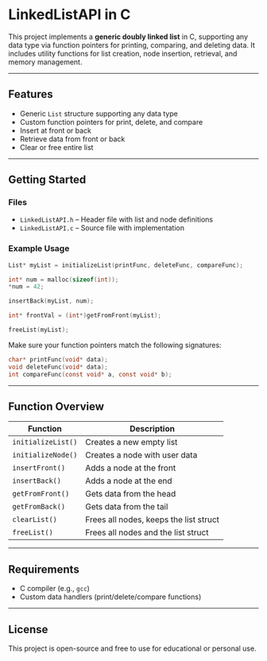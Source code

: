 # LinkedListAPI in C

This project implements a **generic doubly linked list** in C, supporting any data type via function pointers for printing, comparing, and deleting data. It includes utility functions for list creation, node insertion, retrieval, and memory management.

---

## Features

- Generic `List` structure supporting any data type
- Custom function pointers for print, delete, and compare
- Insert at front or back
- Retrieve data from front or back
- Clear or free entire list

---

## Getting Started

### Files

- `LinkedListAPI.h` – Header file with list and node definitions  
- `LinkedListAPI.c` – Source file with implementation

### Example Usage

```c
List* myList = initializeList(printFunc, deleteFunc, compareFunc);

int* num = malloc(sizeof(int));
*num = 42;

insertBack(myList, num);

int* frontVal = (int*)getFromFront(myList);

freeList(myList);
```

Make sure your function pointers match the following signatures:

```c
char* printFunc(void* data);
void deleteFunc(void* data);
int compareFunc(const void* a, const void* b);
```

---

## Function Overview

| Function             | Description                            |
|----------------------|----------------------------------------|
| `initializeList()`   | Creates a new empty list               |
| `initializeNode()`   | Creates a node with user data          |
| `insertFront()`      | Adds a node at the front               |
| `insertBack()`       | Adds a node at the end                 |
| `getFromFront()`     | Gets data from the head                |
| `getFromBack()`      | Gets data from the tail                |
| `clearList()`        | Frees all nodes, keeps the list struct |
| `freeList()`         | Frees all nodes and the list struct    |

---

## Requirements

- C compiler (e.g., `gcc`)
- Custom data handlers (print/delete/compare functions)

---

## License

This project is open-source and free to use for educational or personal use.
